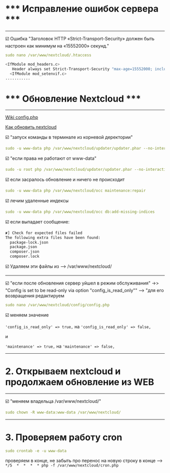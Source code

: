 # *** Исправление ошибок сервера ***
----------------------------------------------------------------
:ballot_box_with_check: Ошибка "Заголовок HTTP «Strict-Transport-Security» должен быть настроен как минимум на «15552000» секунд."
```yaml
sudo nano /var/www/nextcloud/.htaccess
```
```sh
<IfModule mod_headers.c>
   Header always set Strict-Transport-Security "max-age=15552000; includeSubDomains" - добавить эту строку
  <IfModule mod_setenvif.c>
...........
```

# *** Обновление Nextcloud ***
----------------------------------------------------------------
[Wiki config.php](https://github.com/nextcloud-snap/nextcloud-snap/wiki/Configure-config.php)

[Как обновить nextcloud](https://www.dmosk.ru/miniinstruktions.php?mini=nextcloud-update#upgrade)

:ballot_box_with_check: "запуск команды в терминале из корневой деректории"
```yaml
sudo -u www-data php /var/www/nextcloud/updater/updater.phar --no-interaction
```
:ballot_box_with_check: "если права не работают от www-data"
```yaml
sudo -u root php /var/www/nextcloud/updater/updater.phar --no-interaction
```
:ballot_box_with_check: если засралось обновление и ничего не происходит
```yaml
sudo -u www-data php /var/www/nextcloud/occ maintenance:repair
```
:ballot_box_with_check: лечим удаленные индексы
```yaml
sudo -u www-data php /var/www/nextcloud/occ db:add-missing-indices
```

:ballot_box_with_check: если выпадает сообщение:
```sh
✘] Check for expected files failed
The following extra files have been found:
  package-lock.json
  package.json
  composer.json
  composer.lock
```
:ballot_box_with_check: Удаляем эти файлы из --> /var/www/nextcloud/

---------------------------------------------------------------
:ballot_box_with_check: "если после обновления сервер уйшел в режим обслуживания"
    ->> "Config is set to be read-only via option "config_is_read_only""
    --> "для его возвращения редактируем
```yaml
sudo nano /var/www/nextcloud/config/config.php
```
:ballot_box_with_check: меняем значение

`'config_is_read_only' => true,` на `'config_is_read_only' => false,`

и

`'maintenance' => true,` на `'maintenance' => false,`

--------------------------------------------------------------
# 2. Открываем nextcloud и продолжаем обновление из WEB
   
--------------------------------------------------------------
:ballot_box_with_check: "меняем владельца /var/www/nextcloud/"
```yaml
sudo chown -R www-data:www-data /var/www/nextcloud/
```
--------------------------------------------------------------
# 3. Проверяем работу cron
```yaml
sudo crontab -e -u www-data
```   
проверяем в конце, не забыть про перенос на новую строку в конце --> `*/5  *  *  *  * php -f /var/www/nextcloud/cron.php`
